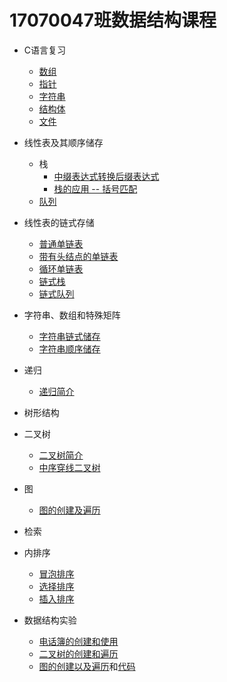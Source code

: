 # 17070047班数据结构课程

+ C语言复习
  + [数组](https://github.com/17070047/CodeStructureCourse/blob/master/C%E8%AF%AD%E8%A8%80%E5%A4%8D%E4%B9%A0/%E6%95%B0%E7%BB%84.md)
  + [指针](https://github.com/17070047/CodeStructureCourse/blob/master/C%E8%AF%AD%E8%A8%80%E5%A4%8D%E4%B9%A0/%E6%8C%87%E9%92%88.md)
  + [字符串](https://github.com/17070047/CodeStructureCourse/blob/master/C%E8%AF%AD%E8%A8%80%E5%A4%8D%E4%B9%A0/%E5%AD%97%E7%AC%A6%E4%B8%B2.md)
  + [结构体](https://github.com/17070047/CodeStructureCourse/blob/master/C%E8%AF%AD%E8%A8%80%E5%A4%8D%E4%B9%A0/%E7%BB%93%E6%9E%84%E4%BD%93.md)
  + [文件](https://github.com/17070047/CodeStructureCourse/blob/master/C%E8%AF%AD%E8%A8%80%E5%A4%8D%E4%B9%A0/%E6%96%87%E4%BB%B6.md)
+ 线性表及其顺序储存
  + 栈
    + [中缀表达式转换后缀表达式](https://github.com/17070047/CodeStructureCourse/blob/master/%E7%BA%BF%E6%80%A7%E8%A1%A8%E5%8F%8A%E5%85%B6%E9%A1%BA%E5%BA%8F%E5%82%A8%E5%AD%98/%E6%A0%88/%E4%B8%AD%E7%BC%80%E8%A1%A8%E8%BE%BE%E5%BC%8F%E8%BD%AC%E6%8D%A2%E5%90%8E%E7%BC%80%E8%A1%A8%E8%BE%BE%E5%BC%8F.cpp)
    + [栈的应用 -- 括号匹配](https://github.com/17070047/CodeStructureCourse/blob/master/%E7%BA%BF%E6%80%A7%E8%A1%A8%E5%8F%8A%E5%85%B6%E9%A1%BA%E5%BA%8F%E5%82%A8%E5%AD%98/%E6%A0%88/%E6%A0%88%E7%9A%84%E5%BA%94%E7%94%A8%20--%20%E6%8B%AC%E5%8F%B7%E5%8C%B9%E9%85%8D.cpp)
  + [队列](https://github.com/17070047/CodeStructureCourse/blob/master/%E7%BA%BF%E6%80%A7%E8%A1%A8%E5%8F%8A%E5%85%B6%E9%A1%BA%E5%BA%8F%E5%82%A8%E5%AD%98/%E9%98%9F%E5%88%97/%E9%98%9F%E5%88%97.cpp)

+ 线性表的链式存储
  + [普通单链表](https://github.com/17070047/CodeStructureCourse/blob/master/线性表的链式存储/普通单链表.cpp)
  + [带有头结点的单链表](https://github.com/17070047/CodeStructureCourse/blob/master/%E7%BA%BF%E6%80%A7%E8%A1%A8%E7%9A%84%E9%93%BE%E5%BC%8F%E5%AD%98%E5%82%A8/%E5%B8%A6%E6%9C%89%E5%A4%B4%E7%BB%93%E7%82%B9%E7%9A%84%E5%8D%95%E9%93%BE%E8%A1%A8.cpp)
  + [循环单链表](https://github.com/17070047/CodeStructureCourse/blob/master/%E7%BA%BF%E6%80%A7%E8%A1%A8%E7%9A%84%E9%93%BE%E5%BC%8F%E5%AD%98%E5%82%A8/%E5%BE%AA%E7%8E%AF%E5%8D%95%E9%93%BE%E8%A1%A8.cpp)
  + [链式栈](https://github.com/17070047/CodeStructureCourse/blob/master/%E7%BA%BF%E6%80%A7%E8%A1%A8%E7%9A%84%E9%93%BE%E5%BC%8F%E5%AD%98%E5%82%A8/%E9%93%BE%E5%BC%8F%E6%A0%88.cpp)
  + [链式队列](https://github.com/17070047/CodeStructureCourse/blob/master/%E7%BA%BF%E6%80%A7%E8%A1%A8%E7%9A%84%E9%93%BE%E5%BC%8F%E5%AD%98%E5%82%A8/%E9%93%BE%E5%BC%8F%E9%98%9F%E5%88%97.cpp)

+ 字符串、数组和特殊矩阵
  + [字符串链式储存](https://github.com/17070047/CodeStructureCourse/blob/master/%E5%AD%97%E7%AC%A6%E4%B8%B2%E3%80%81%E6%95%B0%E7%BB%84%E5%92%8C%E7%89%B9%E6%AE%8A%E7%9F%A9%E9%98%B5/%E5%AD%97%E7%AC%A6%E4%B8%B2%E9%93%BE%E5%BC%8F%E5%82%A8%E5%AD%98.cpp)
  + [字符串顺序储存](https://github.com/17070047/CodeStructureCourse/blob/master/%E5%AD%97%E7%AC%A6%E4%B8%B2%E3%80%81%E6%95%B0%E7%BB%84%E5%92%8C%E7%89%B9%E6%AE%8A%E7%9F%A9%E9%98%B5/%E5%AD%97%E7%AC%A6%E4%B8%B2%E9%A1%BA%E5%BA%8F%E5%82%A8%E5%AD%98.cpp)
+ 递归
  + [递归简介](https://github.com/17070047/CodeStructureCourse/blob/master/%E9%80%92%E5%BD%92/%E9%80%92%E5%BD%92%E7%AE%80%E4%BB%8B.md)

+ 树形结构

+ 二叉树
  + [二叉树简介](https://github.com/17070047/CodeStructureCourse/blob/master/%E4%BA%8C%E5%8F%89%E6%A0%91/%E4%BA%8C%E5%8F%89%E6%A0%91.md)
  + [中序穿线二叉树](https://github.com/17070047/CodeStructureCourse/blob/master/%E4%BA%8C%E5%8F%89%E6%A0%91/%E4%B8%AD%E5%BA%8F%E7%A9%BF%E7%BA%BF%E4%BA%8C%E5%8F%89%E6%A0%91.cpp)

+ 图
  + [图的创建及遍历](https://github.com/17070047/CodeStructureCourse/blob/master/%E5%9B%BE/%E5%9B%BE%E7%9A%84%E9%81%8D%E5%8E%86.md)

+ 检索

+ 内排序
	+ [冒泡排序](https://github.com/17070047/CodeStructureCourse/blob/master/%E5%86%85%E6%8E%92%E5%BA%8F/%E5%86%92%E6%B3%A1%E6%8E%92%E5%BA%8F.md)
	+ [选择排序](https://github.com/17070047/CodeStructureCourse/blob/master/%E5%86%85%E6%8E%92%E5%BA%8F/%E9%80%89%E6%8B%A9%E6%8E%92%E5%BA%8F.md)
	+ [插入排序](https://github.com/17070047/CodeStructureCourse/blob/master/%E5%86%85%E6%8E%92%E5%BA%8F/%E6%8F%92%E5%85%A5%E6%8E%92%E5%BA%8F.md)

+ 数据结构实验
	+ [电话簿的创建和使用](https://github.com/17070047/CodeStructureCourse/blob/master/%E6%95%B0%E6%8D%AE%E7%BB%93%E6%9E%84%E5%AE%9E%E9%AA%8C/%E6%95%B0%E6%8D%AE%E7%BB%93%E6%9E%84%E5%AE%9E%E9%AA%8C%E8%AF%BE%E4%B8%80%20%20%E7%94%B5%E8%AF%9D%E7%B0%BF.md)
	+ [二叉树的创建和遍历](https://github.com/17070047/CodeStructureCourse/blob/master/%E6%95%B0%E6%8D%AE%E7%BB%93%E6%9E%84%E5%AE%9E%E9%AA%8C/%E6%95%B0%E6%8D%AE%E7%BB%93%E6%9E%84%E5%AE%9E%E9%AA%8C%E8%AF%BE%E4%BA%8C%20%E4%BA%8C%E5%8F%89%E6%A0%91.cpp)
	+ [图的创建以及遍历](https://github.com/17070047/CodeStructureCourse/blob/master/%E5%9B%BE/%E5%9B%BE%E7%9A%84%E9%81%8D%E5%8E%86.md)和[代码](https://github.com/17070047/CodeStructureCourse/blob/master/%E5%9B%BE/%E5%9B%BE%E7%9A%84%E5%88%9B%E5%BB%BA%E5%8F%8A%E9%81%8D%E5%8E%86.cpp)
